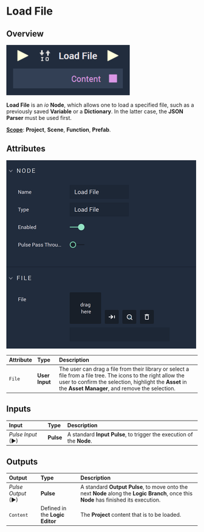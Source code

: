 # Load File

## Overview

![The Load File Node.](../../.gitbook/assets/loadfileupdatedimage.png)

**Load File** is an _io_ **Node**, which allows one to load a specified file, such as a previously saved **Variable** or a **Dictionary**. In the latter case, the **JSON Parser** must be used first.

[**Scope**](../overview.md#scopes): **Project**, **Scene**, **Function**, **Prefab**.

## Attributes

![The Load File Node Attributes.](../../.gitbook/assets/loadfileattributes.png)

| Attribute | Type | Description |
| :--- | :--- | :--- |
| `File` | **User Input** | The user can drag a file from their library or select a file from a file tree. The icons to the right allow the user to confirm the selection, highlight the **Asset** in the **Asset Manager**, and remove the selection. |

## Inputs

| Input | Type | Description |
| :--- | :--- | :--- |
| _Pulse Input_ \(►\) | **Pulse** | A standard **Input Pulse**, to trigger the execution of the **Node**. |

## Outputs

| Output | Type | Description |
| :--- | :--- | :--- |
| _Pulse Output_ \(►\) | **Pulse** | A standard **Output Pulse**, to move onto the next **Node** along the **Logic Branch**, once this **Node** has finished its execution. |
| `Content` | Defined in the **Logic Editor** | The **Project** content that is to be loaded. |

